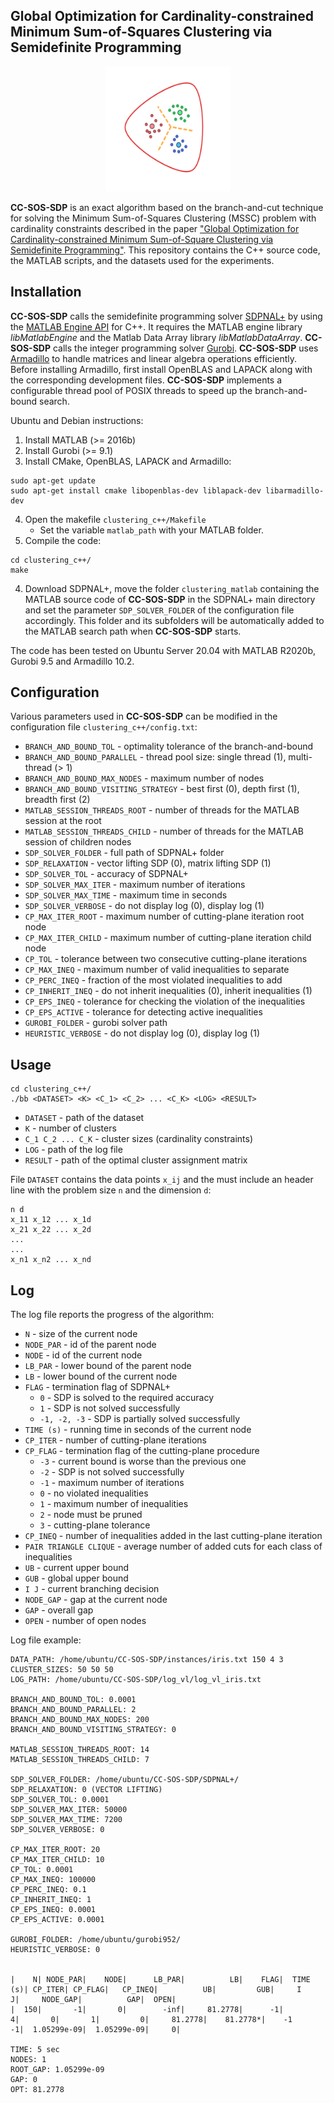## Global Optimization for Cardinality-constrained Minimum Sum-of-Squares Clustering via Semidefinite Programming

<p align="center">
  <img src="https://github.com/antoniosudoso/cc-sos-sdp/blob/main/logo.svg" width="200" height="200" />
</p>


**CC-SOS-SDP** is an exact algorithm based on the branch-and-cut technique for solving the Minimum Sum-of-Squares Clustering (MSSC) problem with cardinality constraints described in the paper ["Global Optimization for Cardinality-constrained Minimum Sum-of-Square Clustering via Semidefinite Programming"](). This repository contains the C++ source code, the MATLAB scripts, and the datasets used for the experiments.

## Installation
**CC-SOS-SDP** calls the semidefinite programming solver [SDPNAL+](https://blog.nus.edu.sg/mattohkc/softwares/sdpnalplus/) by using the [MATLAB Engine API](https://www.mathworks.com/help/matlab/calling-matlab-engine-from-cpp-programs.html) for C++. It requires the MATLAB engine library *libMatlabEngine* and the Matlab Data Array library *libMatlabDataArray*. **CC-SOS-SDP** calls the integer programming solver [Gurobi](https://www.gurobi.com/). **CC-SOS-SDP** uses [Armadillo](http://arma.sourceforge.net/) to handle matrices and linear algebra operations efficiently. Before installing Armadillo, first install OpenBLAS and LAPACK along with the corresponding development files. **CC-SOS-SDP** implements a configurable thread pool of POSIX threads to speed up the branch-and-bound search.

Ubuntu and Debian instructions:
1) Install MATLAB (>= 2016b)
2) Install Gurobi (>= 9.1)
3) Install CMake, OpenBLAS, LAPACK and Armadillo:
 ```
sudo apt-get update
sudo apt-get install cmake libopenblas-dev liblapack-dev libarmadillo-dev
```
4) Open the makefile `clustering_c++/Makefile` 
	- Set the variable `matlab_path` with your MATLAB folder.
5) Compile the code:

```
cd clustering_c++/
make
```

4) Download SDPNAL+, move the folder `clustering_matlab` containing the MATLAB source code of **CC-SOS-SDP** in the SDPNAL+ main directory and set the parameter `SDP_SOLVER_FOLDER` of the configuration file accordingly. This folder and its subfolders will be automatically added to the MATLAB search path when **CC-SOS-SDP** starts.

The code has been tested on Ubuntu Server 20.04 with MATLAB R2020b, Gurobi 9.5 and Armadillo 10.2.

## Configuration
Various parameters used in **CC-SOS-SDP** can be modified in the configuration file `clustering_c++/config.txt`:

- `BRANCH_AND_BOUND_TOL` - optimality tolerance of the branch-and-bound
- `BRANCH_AND_BOUND_PARALLEL` -  thread pool size: single thread (1), multi-thread (> 1)
- `BRANCH_AND_BOUND_MAX_NODES` - maximum number of nodes
- `BRANCH_AND_BOUND_VISITING_STRATEGY` - best first (0),  depth first (1), breadth first (2)
- `MATLAB_SESSION_THREADS_ROOT` - number of threads for the MATLAB session at the root
- `MATLAB_SESSION_THREADS_CHILD` - number of threads for the MATLAB session of children nodes
- `SDP_SOLVER_FOLDER` - full path of SDPNAL+ folder
- `SDP_RELAXATION` - vector lifting SDP (0), matrix lifting SDP (1)
- `SDP_SOLVER_TOL` - accuracy of SDPNAL+
- `SDP_SOLVER_MAX_ITER` - maximum number of iterations
- `SDP_SOLVER_MAX_TIME` - maximum time in seconds
- `SDP_SOLVER_VERBOSE` - do not display log (0), display log (1)
- `CP_MAX_ITER_ROOT` - maximum number of cutting-plane iteration root node
- `CP_MAX_ITER_CHILD` -  maximum number of cutting-plane iteration child node
- `CP_TOL` - tolerance between two consecutive cutting-plane iterations
- `CP_MAX_INEQ` - maximum number of valid inequalities to separate
- `CP_PERC_INEQ` - fraction of the most violated inequalities to add
- `CP_INHERIT_INEQ` - do not inherit inequalities (0), inherit inequalities (1)
- `CP_EPS_INEQ` - tolerance for checking the violation of the inequalities
- `CP_EPS_ACTIVE` - tolerance for detecting active inequalities
- `GUROBI_FOLDER` - gurobi solver path
- `HEURISTIC_VERBOSE` - do not display log (0), display log (1)

## Usage
```
cd clustering_c++/
./bb <DATASET> <K> <C_1> <C_2> ... <C_K> <LOG> <RESULT>
```
- `DATASET` - path of the dataset
- `K` - number of clusters
- `C_1 C_2 ... C_K` - cluster sizes (cardinality constraints)
- `LOG` - path of the log file
- `RESULT` - path of the optimal cluster assignment matrix

File `DATASET` contains the data points `x_ij` and the must include an header line with the problem size `n` and the dimension `d`:

```
n d
x_11 x_12 ... x_1d
x_21 x_22 ... x_2d
...
...
x_n1 x_n2 ... x_nd
```

## Log

The log file reports the progress of the algorithm:

- `N` - size of the current node
- `NODE_PAR` - id of the parent node
- `NODE` - id of the current node
- `LB_PAR` - lower bound of the parent node
- `LB` - lower bound of the current node
- `FLAG` - termination flag of SDPNAL+
    -  `0` - SDP is solved to the required accuracy
    -  `1` - SDP is not solved successfully
    -  `-1, -2, -3` - SDP is partially solved successfully
- `TIME (s)` - running time in seconds of the current node
- `CP_ITER` - number of cutting-plane iterations
- `CP_FLAG` - termination flag of the cutting-plane procedure
    - `-3` - current bound is worse than the previous one
    - `-2` - SDP is not solved successfully
    - `-1` - maximum number of iterations
    -  `0` - no violated inequalities
    -  `1` - maximum number of inequalities
    -  `2` - node must be pruned
    -  `3` - cutting-plane tolerance
- `CP_INEQ` - number of inequalities added in the last cutting-plane iteration
- `PAIR TRIANGLE CLIQUE` - average number of added cuts for each class of inequalities
- `UB` - current upper bound
- `GUB` - global upper bound
- `I J` - current branching decision
- `NODE_GAP` - gap at the current node
- `GAP` - overall gap 
- `OPEN` - number of open nodes

Log file example:

```
DATA_PATH: /home/ubuntu/CC-SOS-SDP/instances/iris.txt 150 4 3
CLUSTER_SIZES: 50 50 50 
LOG_PATH: /home/ubuntu/CC-SOS-SDP/log_vl/log_vl_iris.txt

BRANCH_AND_BOUND_TOL: 0.0001
BRANCH_AND_BOUND_PARALLEL: 2
BRANCH_AND_BOUND_MAX_NODES: 200
BRANCH_AND_BOUND_VISITING_STRATEGY: 0

MATLAB_SESSION_THREADS_ROOT: 14
MATLAB_SESSION_THREADS_CHILD: 7

SDP_SOLVER_FOLDER: /home/ubuntu/CC-SOS-SDP/SDPNAL+/
SDP_RELAXATION: 0 (VECTOR LIFTING)
SDP_SOLVER_TOL: 0.0001
SDP_SOLVER_MAX_ITER: 50000
SDP_SOLVER_MAX_TIME: 7200
SDP_SOLVER_VERBOSE: 0

CP_MAX_ITER_ROOT: 20
CP_MAX_ITER_CHILD: 10
CP_TOL: 0.0001
CP_MAX_INEQ: 100000
CP_PERC_INEQ: 0.1
CP_INHERIT_INEQ: 1
CP_EPS_INEQ: 0.0001
CP_EPS_ACTIVE: 0.0001

GUROBI_FOLDER: /home/ubuntu/gurobi952/
HEURISTIC_VERBOSE: 0


|    N| NODE_PAR|    NODE|      LB_PAR|          LB|    FLAG|  TIME (s)| CP_ITER| CP_FLAG|   CP_INEQ|          UB|         GUB|     I      J|     NODE_GAP|          GAP|  OPEN|
|  150|       -1|       0|        -inf|     81.2778|      -1|         4|       0|       1|         0|     81.2778|    81.2778*|    -1     -1|  1.05299e-09|  1.05299e-09|     0|

TIME: 5 sec
NODES: 1
ROOT_GAP: 1.05299e-09
GAP: 0
OPT: 81.2778

```
